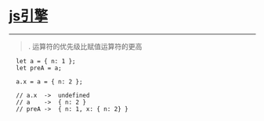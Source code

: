 # [js引擎](https://juejin.cn/post/7062258342546620423)

---
> . 运算符的优先级比赋值运算符的更高
  ``` 
    let a = { n: 1 };
    let preA = a;

    a.x = a = { n: 2 };

    // a.x  ->  undefined
    // a    ->  { n: 2 }
    // preA ->  { n: 1, x: { n: 2} }
  ```
